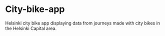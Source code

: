 # City-bike-app
 Helsinki city bike app displaying data from journeys made with city bikes in the Helsinki Capital area.
